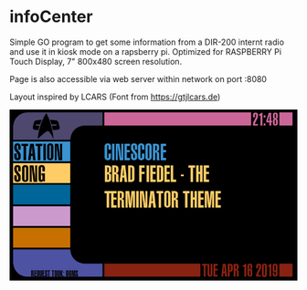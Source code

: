 # infoCenter
Simple GO program to get some information from a DIR-200 internt radio and use it in kiosk mode on a rapsberry pi.
Optimized for RASPBERRY Pi Touch Display, 7" 800x480 screen resolution.

Page is also accessible via web server within network on port :8080

Layout inspired by LCARS (Font from https://gtjlcars.de)

![alt text](https://raw.githubusercontent.com/rengglian/infoCenter/master/screen.png)

